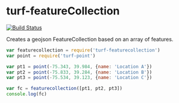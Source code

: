 turf-featureCollection
======================
[![Build Status](https://travis-ci.org/Turfjs/turf-featureCollection.svg)](https://travis-ci.org/Turfjs/turf-featureCollection)

Creates a geojson FeatureCollection based on an array of features.

```js
var featurecollection = require('turf-featurecollection')
var point = require('turf-point')

var pt1 = point(-75.343, 39.984, {name: 'Location A'})
var pt2 = point(-75.833, 39.284, {name: 'Location B'})
var pt3 = point(-75.534, 39.123, {name: 'Location C'})

var fc = featurecollection([pt1, pt2, pt3])
console.log(fc)
```